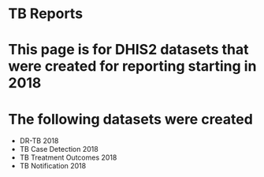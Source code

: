 TB Reports
=========
# This page is for DHIS2 datasets that were created for reporting starting in 2018

# The following datasets were created
* DR-TB 2018
* TB Case Detection 2018
* TB Treatment Outcomes 2018
* TB Notification 2018

